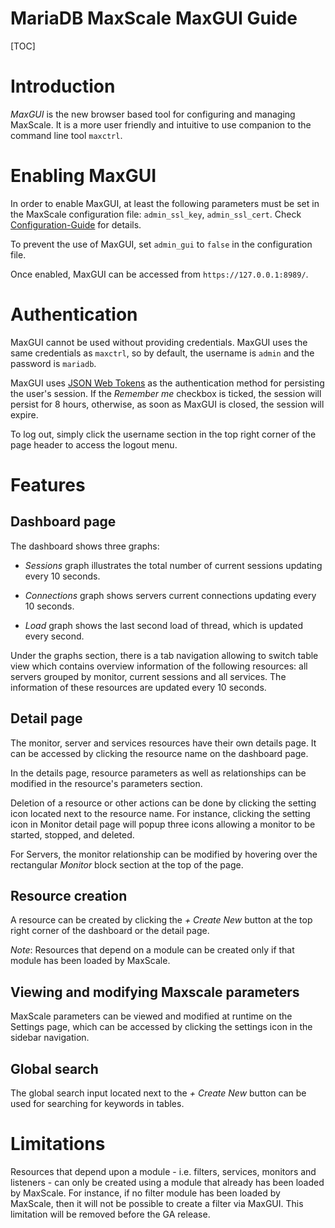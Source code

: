 # MariaDB MaxScale MaxGUI Guide

[TOC]

# Introduction

_MaxGUI_ is the new browser based tool for configuring and managing
MaxScale. It is a more user friendly and intuitive to use companion
to the command line tool `maxctrl`.

# Enabling MaxGUI

In order to enable MaxGUI, at least the following parameters must be
set in the MaxScale configuration file: `admin_ssl_key`, `admin_ssl_cert`.
Check [Configuration-Guide](./Configuration-Guide.md) for details.

To prevent the use of MaxGUI, set `admin_gui` to `false` in the
configuration file.

Once enabled, MaxGUI can be accessed from `https://127.0.0.1:8989/`.

# Authentication

MaxGUI cannot be used without providing credentials. MaxGUI uses
the same credentials as `maxctrl`, so by default, the username is
`admin` and the password is `mariadb`.

MaxGUI uses [JSON Web Tokens](https://jwt.io/introduction/) as the
authentication method for persisting the user's session.
If the _Remember me_ checkbox is ticked, the session will persist for
8 hours, otherwise, as soon as MaxGUI is closed, the session will expire.

To log out, simply click the username section in the top right corner of
the page header to access the logout menu.

# Features

## Dashboard page

The dashboard shows three graphs:

-   _Sessions_ graph illustrates the total number of current sessions
    updating every 10 seconds.

-   _Connections_ graph shows servers current connections
    updating every 10 seconds.

-   _Load_ graph shows the last second load of thread,
    which is updated every second.

Under the graphs section, there is a tab navigation allowing to switch
table view which contains overview information of the
following resources: all servers grouped by monitor, current sessions
and all services. The information of these resources are
updated every 10 seconds.

## Detail page

The monitor, server and services resources have their own details page.
It can be accessed by clicking the resource name on the dashboard page.

In the details page, resource parameters as well as relationships
can be modified in the resource's parameters section.

Deletion of a resource or other actions can be done by clicking the
setting icon located next to the resource name.
For instance, clicking the setting icon in Monitor detail page will
popup three icons allowing a monitor to be started, stopped, and deleted.

For Servers, the monitor relationship can be modified by hovering
over the rectangular _Monitor_ block section at the top of the page.

## Resource creation

A resource can be created by clicking the _+ Create New_ button at
the top right corner of the dashboard or the detail page.

*Note*: Resources that depend on a module can be created only if that
module has been loaded by MaxScale.

## Viewing and modifying Maxscale parameters

MaxScale parameters can be viewed and modified at runtime on the Settings
page, which can be accessed by clicking the settings icon in the sidebar
navigation.

## Global search

The global search input located next to the _+ Create New_ button can be
used for searching for keywords in tables.

# Limitations

Resources that depend upon a module - i.e. filters, services, monitors and
listeners -  can only be created using a module that already has been
loaded by MaxScale. For instance, if no filter module has been loaded by
MaxScale, then it will not be possible to create a filter via MaxGUI.
This limitation will be removed before the GA release.
